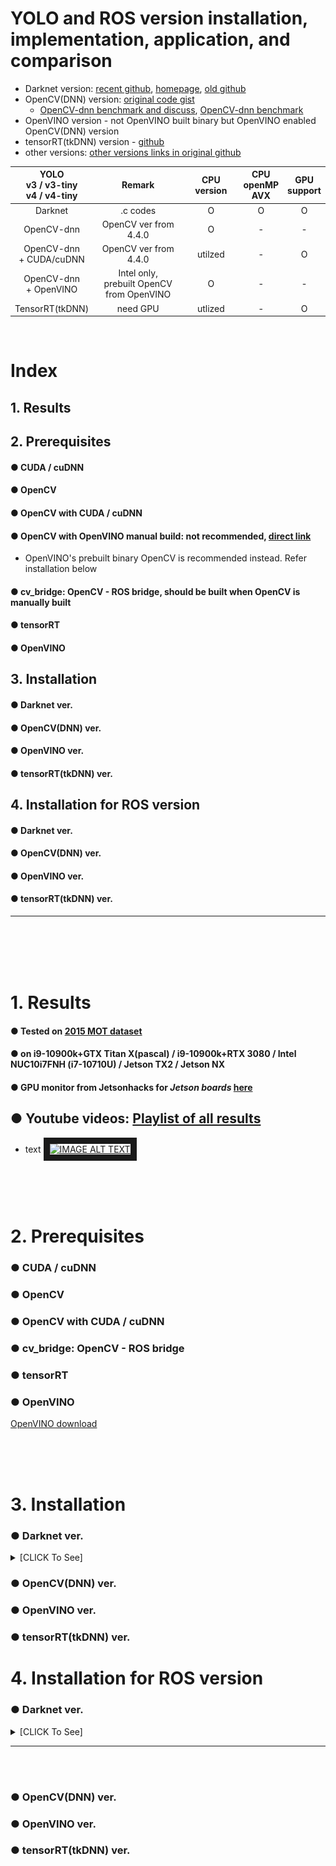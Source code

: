 # YOLO and ROS version installation, implementation, application, and comparison
+ Darknet version: [recent github](https://github.com/AlexeyAB/darknet), [homepage](https://pjreddie.com/darknet/), [old github](https://github.com/pjreddie/darknet)
+ OpenCV(DNN) version: [original code gist](https://gist.github.com/YashasSamaga/e2b19a6807a13046e399f4bc3cca3a49)
  + [OpenCV-dnn benchmark and discuss](https://github.com/AlexeyAB/darknet/issues/6245), [OpenCV-dnn benchmark](https://github.com/AlexeyAB/darknet/issues/6067)
+ OpenVINO version - not OpenVINO built binary but OpenVINO enabled OpenCV(DNN) version
+ tensorRT(tkDNN) version - [github](https://github.com/ceccocats/tkDNN)
+ other versions: [other versions links in original github](https://github.com/AlexeyAB/darknet#yolo-v4-in-other-frameworks)

| YOLO<br>v3 / v3-tiny<br>v4 / v4-tiny|                        Remark                    |     CPU version | CPU<br>openMP<br>AVX | GPU<br>    support |
|:-----------------------------------:|:------------------------------------------------:|:---------------:|:--------------------:|:------------------:|
|               Darknet               |                     .c codes                     |        O        |           O          |          O         |
|              OpenCV-dnn             |               OpenCV ver from 4.4.0              |        O        |           -          |          -         |
|      OpenCV-dnn<br>+ CUDA/cuDNN     |                 OpenCV ver from 4.4.0            |       utilzed   |           -          |          O         |
|         OpenCV-dnn<br>+ OpenVINO    | Intel only, <br>prebuilt OpenCV<br>from OpenVINO |          O      |           -          |          -         |
|           TensorRT(tkDNN)           |                     need GPU                     |     utlized     |           -          |          O         |

<br>

# Index
## 1. Results

## 2. Prerequisites
#### ● CUDA / cuDNN
#### ● OpenCV
#### ● OpenCV with CUDA / cuDNN
#### ● OpenCV with OpenVINO manual build: not recommended, [direct link](https://github.com/opencv/opencv/wiki/Intel's-Deep-Learning-Inference-Engine-backend)
  + OpenVINO's prebuilt binary OpenCV is recommended instead. Refer installation below
#### ● cv_bridge: OpenCV - ROS bridge, should be built when OpenCV is manually built
#### ● tensorRT
#### ● OpenVINO

## 3. Installation
#### ● Darknet ver.
#### ● OpenCV(DNN) ver.
#### ● OpenVINO ver.
#### ● tensorRT(tkDNN) ver.

## 4. Installation for ROS version
#### ● Darknet ver.
#### ● OpenCV(DNN) ver.
#### ● OpenVINO ver.
#### ● tensorRT(tkDNN) ver.

---

<br><br><br><br>

# 1. Results
#### ● Tested on [2015 MOT dataset](https://motchallenge.net/data/MOT15/)
#### ● on i9-10900k+GTX Titan X(pascal) / i9-10900k+RTX 3080 / Intel NUC10i7FNH (i7-10710U) / Jetson TX2 / Jetson NX
#### ● GPU monitor from Jetsonhacks for *Jetson boards* [here](https://github.com/jetsonhacks/gpuGraphTX)
## ● Youtube videos: [Playlist of all results](https://www.youtube.com/playlist?list=PLvgPHeVm_WqIUHg7iu0g73-yaS08kv6-5)
+ text
<a href="http://www.youtube.com/watch?feature=player_embedded&v=MYbjjg_Mics" target="_blank"><img src="http://img.youtube.com/vi/MYbjjg_Mics/0.jpg" alt="IMAGE ALT TEXT" width="320" border="10" /></a>

<br><br><br>

# 2. Prerequisites
### ● CUDA / cuDNN
### ● OpenCV
### ● OpenCV with CUDA / cuDNN
### ● cv_bridge: OpenCV - ROS bridge
### ● tensorRT
### ● OpenVINO
[OpenVINO download](https://software.intel.com/content/www/us/en/develop/tools/openvino-toolkit/download.html)

<br><br><br>

# 3. Installation
### ● Darknet ver.

<details><summary>[CLICK To See]</summary>
  
+ Clone and make
~~~shell
  $ cd 
  $ git clone https://github.com/pjreddie/darknet
  $ gedit Makefile # => Edit first 3 lines if you want to use them (OPENCV=1 is needed to watch GUI result)
  $ make
~~~
+ Download weights from homepage
~~~shell
  $ cd ~/darknet
  $ wget https://pjreddie.com/media/files/yolov3.weights
  $ wget https://pjreddie.com/media/files/yolov3-tiny.weights #for tiny (much faster, less accurate)
~~~

<br><br>

### ● Execution

+ Using on Test data (Image)
~~~shell
  $ ./darknet detect cfg/yolov3.cfg yolov3.weights data/dog.jpg #or any other image files
   # -> yolov3 will assume memory a lot.
  $ ./darknet detect cfg/yolov3-tiny.cfg yolov3-tiny.weights data/dog.jpg  #V3 tiny
~~~
+ Using on Test data (Video, Live)
~~~shell
  $ ./darknet detector demo cfg/coco.data cfg/yolov3.cfg yolov3.weights data/dog.jpg #or any other image files
   # -> yolov3 will assume memory a lot.
  $ ./darknet detector demo cfg/coco.data cfg/yolov3-tiny.cfg yolov3-tiny.weights data/dog.jpg  #V3 tiny
~~~
+ Using onboard camera of TX2 development kit (Live), *tiny*
~~~shell
  $ ./darknet detector demo cfg/coco.data cfg/yolov3-tiny.cfg yolov3-tiny.weights "nvcamerasrc ! video/x-raw(memory:NVMM), width=(int)1280, height=(int)720,format=(string)I420, framerate=(fraction)30/1 ! nvvidconv flip-method=0 ! video/x-raw, format=(string)BGRx ! videoconvert ! video/x-raw, format=(string)BGR ! appsink"
~~~
+ Using USB camera on TX2 (Live), *tiny*
~~~shell
  $ ./darknet detector demo cfg/coco.data cfg/yolov3-tiny.cfg yolov3-tiny.weights -c 1 # 1 is camera number, as onboard camera is 0, usb camera is 1
  $ ./darknet detector demo cfg/coco.data cfg/yolov3-tiny.cfg yolov3-tiny.weights /dev/video1 #same here
  # if not using development kit, instead carrier board, usb camera will be camera0
~~~

<br><br>


### ● Trouble shooting
+ *not such file of directory tegra/libGL.so* when building **OpenCV**
  + Change the script file before run it, [here](https://github.com/jetsonhacks/buildOpenCVTX2/pull/34/files)
+ *make[2]: *** No rule to make target '/usr/lib/aarch64-linux-gnu/libGL.so', needed by 'lib/libopencv_cudev.so.3.4.1'. Stop.*
  + **OpenCV** was not built well.
  + or for TX2, did not build **OpenCV** manually yet -> If you want to use pre-installed OpenCV from Jetpack, 
+ *nvcc not found* -> After OpenCV, when building **YOLOv3**
  ~~~shell
    $ echo "export PATH=/usr/local/cuda-8.0/bin${PATH:+:${PATH}}" >> ~/.bashrc
    $ echo "export LD_LIBRARY_PATH=/usr/local/cuda-8.0/lib64${LD_LIBRARY_PATH:+:${LD_LIBRARY_PATH}}" >> ~/.bashrc
    # or type those exports into ~/.bashrc manually
    $ source ~/.bashrc
  ~~~
+ *No such file lib....* when **execute**
~~~shell
  $ sudo ldconfig
~~~
  
<br><br>

### ● Result

<br>

+ **Result [Video on Xavier NX](https://youtu.be/Rqkp7XEiQqU)
+ **Result [video on TX2 using USB cam](https://youtu.be/w3Em89Z58og)** with ***default cfg, default weights, default trained model***
  + on the monitor playing youtube [video for detection](https://www.youtube.com/watch?v=wqctLW0Hb_0&feature=youtu.be)
  <p align="center">
  <img src="yolo.png" width="600"/>
  </p>

<br>

+ on Test image with ***default cfg, default weights, default trained model***
  <p align="center">
  <img src="tiny.png" width="600"/>
  </p>
  <p align="center">
  <img src="dog.png" width="600"/>
  </p>

</details>

### ● OpenCV(DNN) ver.
### ● OpenVINO ver.
### ● tensorRT(tkDNN) ver.


# 4. Installation for ROS version
### ● Darknet ver.
<details><summary>[CLICK To See]</summary>
  
#### original repo - upto [v4 : here](https://github.com/tom13133/darknet_ros), upto [v3 : here](https://github.com/leggedrobotics/darknet_ros)
+ Get and build Darknet_ROS version from upto [v4 : here](https://github.com/tom13133/darknet_ros) upto v3 [here](https://github.com/leggedrobotics/darknet_ros)
~~~shell
$ cd catkin_workspace/src
$ git clone https://github.com/leggedrobotics/darknet_ros # up to v3
$ git clone https://github.com/tom13133/darknet_ros # up to v4
$ cd darknet_ros/ && git submodule update --init --recursive
$ cd ~/catkin_workspace
# before build, check (-O3 -gencode arch=compute_<version>,code=sm_<version>) part in darknet_ros/darknet_ros/CMakeLists.txt if you use CUDA
# ex) 75 for GTX1650
$ catkin build darknet_ros -DCMAKE_BUILD_TYPE=Release
~~~

### Running
+ To run, need cfg files from [darknet homepage](https://github.com/AlexeyAB/darknet/tree/master/cfg)
+ need weights file
~~~shell
$ wget https://pjreddie.com/media/files/yolov3-tiny.weights
# or download at the site : https://github.com/AlexeyAB/darknet/releases
~~~
+ and use the proper .yaml file and .launch files as attached in this repo

~~~shell
$ roslaunch darknet_ros yolov3tiny.launch
$ roslaunch darknet_ros yolov4tiny.launch
~~~

<br>

### Results
+ with Logitech c930e Video clip [here](https://youtu.be/nfPVkNXSs-A)
<p align="center">
<a href="http://www.youtube.com/watch?feature=player_embedded&v=nfPVkNXSs-A" target="_blank"><img src="yolo_v3_capture_20200620.png" alt="IMAGE ALT TEXT" width="320" border="10" /></a></p>

</details>

---

<br><br>

### ● OpenCV(DNN) ver.
### ● OpenVINO ver.
### ● tensorRT(tkDNN) ver.
